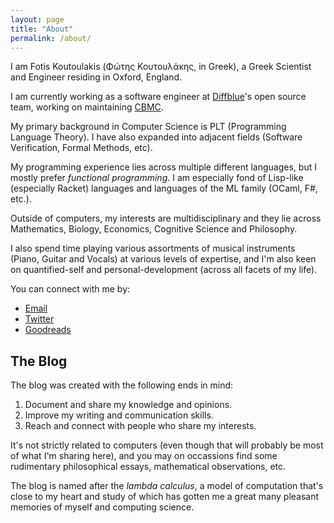 ```yaml
---
layout: page
title: "About"
permalink: /about/
---
```


I am Fotis Koutoulakis (Φώτης Κουτουλάκης, in Greek), a Greek Scientist and Engineer
residing in Oxford, England.

I am currently working as a software engineer at [Diffblue](https://www.diffblue.com)'s
open source team, working on maintaining [CBMC](https://github.com/diffblue/cbmc).

My primary background in Computer Science is PLT (Programming Language Theory). I have
also expanded into adjacent fields (Software Verification, Formal Methods, etc).

My programming experience lies across multiple different languages, but I mostly prefer
*functional programming*. I am especially fond of Lisp-like (especially Racket) languages
and languages of the ML family (OCaml, F#, etc.).

Outside of computers, my interests are multidisciplinary and they lie across Mathematics,
Biology, Economics, Cognitive Science and Philosophy.

I also spend time playing various assortments of musical instruments (Piano, Guitar
and Vocals) at various levels of expertise, and I'm also keen on quantified-self and
personal-development (across all facets of my life).

You can connect with me by:

* [Email](mailto:fotis.koutoulakis@gmail.com)
* [Twitter](https://twitter.com/NlightNFotis)
* [Goodreads](https://www.goodreads.com/nlightnfotis)

## The Blog

The blog was created with the following ends in mind:

1. Document and share my knowledge and opinions.
2. Improve my writing and communication skills.
3. Reach and connect with people who share my interests.

It's not strictly related to computers (even though that will probably be most of what
I'm sharing here), and you may on occassions find some rudimentary philosophical essays,
mathematical observations, etc.

The blog is named after the *lambda calculus*, a model of computation that's close to
my heart and study of which has gotten me a great many pleasant memories of myself and
computing science.
